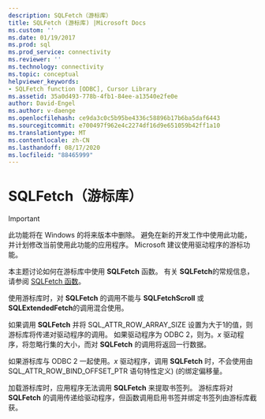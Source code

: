 ```yaml
---
description: SQLFetch（游标库）
title: SQLFetch (游标库) |Microsoft Docs
ms.custom: ''
ms.date: 01/19/2017
ms.prod: sql
ms.prod_service: connectivity
ms.reviewer: ''
ms.technology: connectivity
ms.topic: conceptual
helpviewer_keywords:
- SQLFetch function [ODBC], Cursor Library
ms.assetid: 35a0d493-778b-4fb1-84ee-a13540e2fe0e
author: David-Engel
ms.author: v-daenge
ms.openlocfilehash: ce9da3c0c5b95be4336c58896b17b6ba5daf6443
ms.sourcegitcommit: e700497f962e4c2274df16d9e651059b42ff1a10
ms.translationtype: MT
ms.contentlocale: zh-CN
ms.lasthandoff: 08/17/2020
ms.locfileid: "88465999"
---
```

# <a name="sqlfetch-cursor-library"></a>SQLFetch（游标库）
> [!IMPORTANT]  
>  此功能将在 Windows 的将来版本中删除。 避免在新的开发工作中使用此功能，并计划修改当前使用此功能的应用程序。 Microsoft 建议使用驱动程序的游标功能。  
  
 本主题讨论如何在游标库中使用 **SQLFetch** 函数。 有关 **SQLFetch**的常规信息，请参阅 [SQLFetch 函数](../../../odbc/reference/syntax/sqlfetch-function.md)。  
  
 使用游标库时，对 **SQLFetch** 的调用不能与 **SQLFetchScroll** 或 **SQLExtendedFetch**的调用混合使用。  
  
 如果调用 **SQLFetch** 并将 SQL_ATTR_ROW_ARRAY_SIZE 设置为大于1的值，则游标库将传递对驱动程序的调用。 如果驱动程序为 ODBC 2，则为。*x* 驱动程序，将忽略行集的大小，而对 **SQLFetch** 的调用将返回一行数据。  
  
 如果游标库与 ODBC 2 一起使用。*x* 驱动程序，调用 **SQLFetch** 时，不会使用由 SQL_ATTR_ROW_BIND_OFFSET_PTR 语句特性定义)  (的绑定偏移量。  
  
 加载游标库时，应用程序无法调用 **SQLFetch** 来提取书签列。 游标库将对 **SQLFetch** 的调用传递给驱动程序，但函数调用启用书签并绑定书签列由游标库截获。
